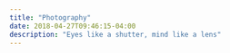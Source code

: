 ```yaml
---
title: "Photography"
date: 2018-04-27T09:46:15-04:00
description: "Eyes like a shutter, mind like a lens"
---
```

